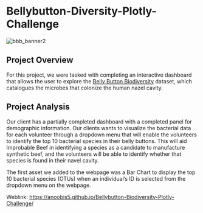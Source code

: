 # Bellybutton-Diversity-Plotly-Challenge

![bbb_banner2](https://user-images.githubusercontent.com/84881187/131230862-49ad8fbe-8518-4b92-8d75-b1192ad4cd46.jpg)


## Project Overview

For this project, we were tasked with completing an interactive dashboard that allows the user to explore the [Belly Button Biodiversity](http://robdunnlab.com/projects/belly-button-biodiversity/) dataset, which catalogues the microbes that colonize the human nazel cavity.

## Project Analysis

Our client has a partially completed dashboard with a completed panel for demographic information. Our clients wants to visualize the bacterial data for each volunteer through a dropdown menu that will enable the volunteers to identify the top 10 bacterial species in their belly buttons. This will aid Improbable Beef in identifying a species as a candidate to manufacture synthetic beef, and the volunteers will be able to identify whether that species is found in their navel cavity.

The first asset we added to the webpage was a Bar Chart to display the top 10 bacterial species (OTUs) when an individual’s ID is selected from the dropdown menu on the webpage.

Weblink: https://anoobis5.github.io/Bellybutton-Biodiversity-Plotly-Challenge/
